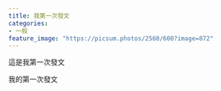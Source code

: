 ```yaml
---
title: 我第一次發文
categories:
- 一般
feature_image: "https://picsum.photos/2560/600?image=872"
---
```


這是我第一次發文

<!-- more -->

我的第一次發文